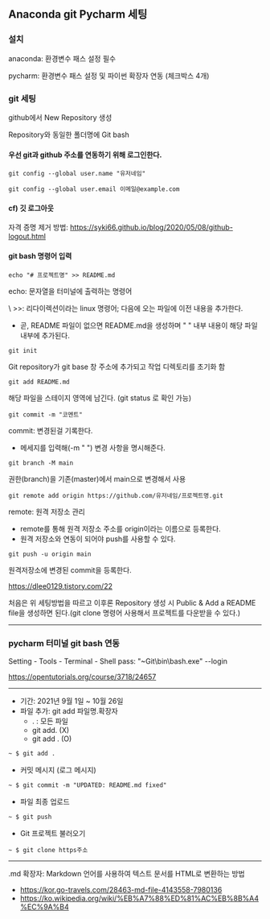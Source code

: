 ## Anaconda git Pycharm 세팅

### 설치
anaconda: 환경변수 패스 설정 필수

pycharm: 환경변수 패스 설정 및 파이썬 확장자 연동 (체크박스 4개)


### git 세팅

github에서 New Repository 생성

Repository와 동일한 폴더명에 Git bash

####  우선 git과 github 주소를 연동하기 위해 로그인한다.
```
git config --global user.name "유저네임"

git config --global user.email 이메일@example.com
```

#### cf) 깃 로그아웃

자격 증명 제거 방법: https://syki66.github.io/blog/2020/05/08/github-logout.html

#### git bash 명령어 입력

```
echo "# 프로젝트명" >> README.md
```
echo: 문자열을 터미널에 출력하는 명령어

\ >>: 리다이렉션이라는 linux 명령어; 다음에 오는 파일에 이전 내용을 추가한다.
- 곧, README 파일이 없으면 README.md을 생성하며 " " 내부 내용이 해당 파일 내부에 추가된다.

```
git init
```
Git repository가 git base 창 주소에 추가되고 작업 디렉토리를 초기화 함

```
git add README.md
```
해당 파일을 스테이지 영역에 남긴다. (git status 로 확인 가능)

```
git commit -m "코멘트"
```
commit: 변경된걸 기록한다.
- 메세지를 입력해(-m " ") 변경 사항을 명시해준다.

```
git branch -M main
```
권한(branch)을 기존(master)에서 main으로 변경해서 사용

```
git remote add origin https://github.com/유저네임/프로젝트명.git
```
remote: 원격 저장소 관리
- remote를 통해 원격 저장소 주소를 origin이라는 이름으로 등록한다.
- 원격 저장소와 연동이 되어야 push를 사용할 수 있다.

```
git push -u origin main
```
원격저장소에 변경된 commit을 등록한다.

https://dlee0129.tistory.com/22

처음은 위 세팅방법을 따르고 이후론 Repository 생성 시 Public & Add a README file을 생성하면 된다.(git clone 명령어 사용해서 프로젝트를 다운받을 수 있다.)


<hr>

### pycharm 터미널 git bash 연동

Setting - Tools - Terminal - Shell pass:
"~Git\bin\bash.exe" --login

https://opentutorials.org/course/3718/24657

<hr>

- 기간: 2021년 9월 1일 ~ 10월 26일
- 파일 추가: git add 파일명.확장자
    + . : 모든 파일
    + git add. (X)
    + git add . (O)
```markdown
~ $ git add .
```

- 커밋 메시지 (로그 메시지)
```markdown
~ $ git commit -m "UPDATED: README.md fixed"
```

- 파일 최종 업로드
```markdown
~ $ git push
```

- Git 프로젝트 불러오기
```
~ $ git clone https주소
```


<hr>
 .md 확장자: Markdown 언어를 사용하여 텍스트 문서를 HTML로 변환하는 방법

- https://kor.go-travels.com/28463-md-file-4143558-7980136
- https://ko.wikipedia.org/wiki/%EB%A7%88%ED%81%AC%EB%8B%A4%EC%9A%B4
